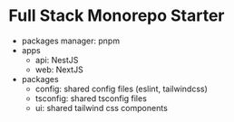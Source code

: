 # Full Stack Monorepo Starter

- packages manager: pnpm
- apps
  - api: NestJS
  - web: NextJS
- packages
  - config: shared config files (eslint, tailwindcss)
  - tsconfig: shared tsconfig files
  - ui: shared tailwind css components
